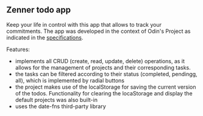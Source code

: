 ## **Zenner todo app**

Keep your life in control with this app that allows to track your commitments. 
The app was developed in the context of Odin's Project as indicated in the [specifications](https://www.theodinproject.com/paths/full-stack-javascript/courses/javascript/lessons/todo-list). 

Features: 
- implements all CRUD (create, read, update, delete) operations, as it allows for the management of projects and their corresponding tasks. 
- the tasks can be filtered according to their status (completed, pendingg, all), which is implemented by radial buttons
- the project makes use of the localStorage for saving the current version of the todos. Functionality for clearing the locaStorage and display the default projects was also built-in
- uses the date-fns third-party library
